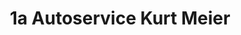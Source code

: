 ---
title: "1a Autoservice Kurt Meier"
url: /freiburg-im-breisgau/1a-autoservice-kurt-meier/
shop: Autowerkstatt
---